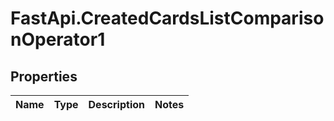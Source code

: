 # FastApi.CreatedCardsListComparisonOperator1

## Properties
Name | Type | Description | Notes
------------ | ------------- | ------------- | -------------
